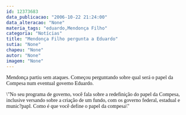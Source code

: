 ```yaml
---
id: 12373683
data_publicacao: "2006-10-22 21:24:00"
data_alteracao: "None"
materia_tags: "eduardo,Mendonça Filho"
categoria: "Notícias"
title: "Mendonça Filho pergunta a Eduardo"
sutia: "None"
chapeu: "None"
autor: "None"
imagem: "None"
---
```

<p><P><FONT face=Verdana>Mendonça partiu sem ataques. Começou perguntando sobre qual será o papel da Compesa num eventual governo Eduardo.</FONT></P></p>
<p><P><FONT face=Verdana>\"No seu programa de governo, você fala sobre a redefinição do papel da Compesa, inclusive versando sobre a criação de um fundo, com os governo federal, estadual e munic?papl. Como é que você define o papel da compesa\"</FONT></P> </p>
